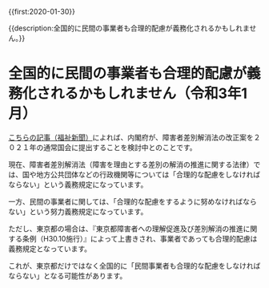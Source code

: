 {{first:2020-01-30}}

{{description:全国的に民間の事業者も合理的配慮が義務化されるかもしれません。}}

# 全国的に民間の事業者も合理的配慮が義務化されるかもしれません（令和3年1月）

[こちらの記事（福祉新聞）](https://www.fukushishimbun.co.jp/topics/25305)によれば、内閣府が、障害者差別解消法の改正案を２０２１年の通常国会に提出することを検討中とのことです。

現在、障害者差別解消法（障害を理由とする差別の解消の推進に関する法律）では、国や地方公共団体などの行政機関等については「合理的な配慮をしなければならない」という義務規定になっています。

一方、民間の事業者に関しては、「合理的な配慮をするように努めなければならない」という努力義務規定になっています。

ただし、東京都の場合は、『東京都障害者への理解促進及び差別解消の推進に関する条例（H30.10施行）』によって上書きされ、事業者であっても合理的配慮は義務規定となっています。

これが、東京都だけではなく全国的に「民間事業者も合理的な配慮をしなければならない」となる可能性があります。

